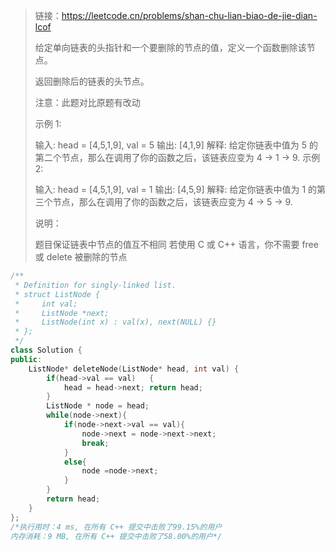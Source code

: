 > 链接：https://leetcode.cn/problems/shan-chu-lian-biao-de-jie-dian-lcof
>
> 给定单向链表的头指针和一个要删除的节点的值，定义一个函数删除该节点。
>
> 返回删除后的链表的头节点。
>
> 注意：此题对比原题有改动
>
> 示例 1:
>
> 输入: head = [4,5,1,9], val = 5
> 输出: [4,1,9]
> 解释: 给定你链表中值为 5 的第二个节点，那么在调用了你的函数之后，该链表应变为 4 -> 1 -> 9.
> 示例 2:
>
> 输入: head = [4,5,1,9], val = 1
> 输出: [4,5,9]
> 解释: 给定你链表中值为 1 的第三个节点，那么在调用了你的函数之后，该链表应变为 4 -> 5 -> 9.
>
>
> 说明：
>
> 题目保证链表中节点的值互不相同
> 若使用 C 或 C++ 语言，你不需要 free 或 delete 被删除的节点
>

```cpp
/**
 * Definition for singly-linked list.
 * struct ListNode {
 *     int val;
 *     ListNode *next;
 *     ListNode(int x) : val(x), next(NULL) {}
 * };
 */
class Solution {
public:
    ListNode* deleteNode(ListNode* head, int val) {
        if(head->val == val)   {
            head = head->next; return head;
        }
        ListNode * node = head;
        while(node->next){
            if(node->next->val == val){
                node->next = node->next->next;
                break;
            }
            else{
                node =node->next;
            }
        }
        return head;
    }
};
/*执行用时：4 ms, 在所有 C++ 提交中击败了99.15%的用户
内存消耗：9 MB, 在所有 C++ 提交中击败了58.00%的用户*/
```

